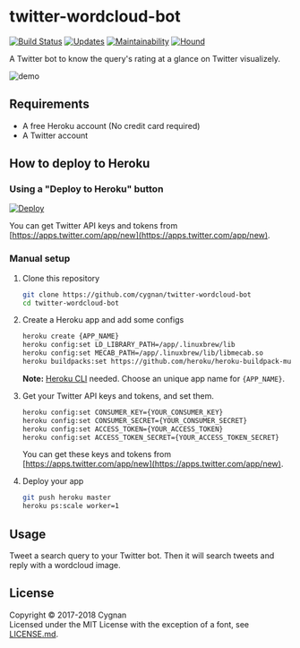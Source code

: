 # twitter-wordcloud-bot

[![Build Status](https://travis-ci.org/cygnan/twitter-wordcloud-bot.svg?branch=master)](https://travis-ci.org/cygnan/twitter-wordcloud-bot)
[![Updates](https://pyup.io/repos/github/cygnan/twitter-wordcloud-bot/shield.svg)](https://pyup.io/repos/github/cygnan/twitter-wordcloud-bot/)
[![Maintainability](https://api.codeclimate.com/v1/badges/6302b1e5c142245d7d6a/maintainability)](https://codeclimate.com/github/cygnan/twitter-wordcloud-bot/maintainability)
[![Hound](https://camo.githubusercontent.com/23ee7a697b291798079e258bbc25434c4fac4f8b/68747470733a2f2f696d672e736869656c64732e696f2f62616467652f50726f7465637465645f62792d486f756e642d6138373364312e737667)](https://houndci.com)

A Twitter bot to know the query's rating at a glance on Twitter visualizely.

![demo](https://user-images.githubusercontent.com/25865313/234809938-df815e21-ca6d-460c-ac92-27929c752d31.JPG)

## Requirements

- A free Heroku account (No credit card required)
- A Twitter account

## How to deploy to Heroku

### Using a "Deploy to Heroku" button

[![Deploy](https://www.herokucdn.com/deploy/button.png)](https://heroku.com/deploy)

You can get Twitter API keys and tokens from [https://apps.twitter.com/app/new](https://apps.twitter.com/app/new).

### Manual setup

1. Clone this repository

   ```bash
   git clone https://github.com/cygnan/twitter-wordcloud-bot
   cd twitter-wordcloud-bot
   ```

1. Create a Heroku app and add some configs

   ```bash
   heroku create {APP_NAME}
   heroku config:set LD_LIBRARY_PATH=/app/.linuxbrew/lib
   heroku config:set MECAB_PATH=/app/.linuxbrew/lib/libmecab.so
   heroku buildpacks:set https://github.com/heroku/heroku-buildpack-multi
   ```

   __Note:__ [Heroku CLI](https://devcenter.heroku.com/articles/heroku-cli) needed. Choose an unique app name for `{APP_NAME}`.

1. Get your Twitter API keys and tokens, and set them.

   ```bash
   heroku config:set CONSUMER_KEY={YOUR_CONSUMER_KEY}
   heroku config:set CONSUMER_SECRET={YOUR_CONSUMER_SECRET}
   heroku config:set ACCESS_TOKEN={YOUR_ACCESS_TOKEN}
   heroku config:set ACCESS_TOKEN_SECRET={YOUR_ACCESS_TOKEN_SECRET}
   ```

   You can get these keys and tokens from [https://apps.twitter.com/app/new](https://apps.twitter.com/app/new).

1. Deploy your app

   ```bash
   git push heroku master
   heroku ps:scale worker=1
   ```

## Usage

Tweet a search query to your Twitter bot. Then it will search tweets and reply with a wordcloud image.

## License

Copyright © 2017-2018 Cygnan  
Licensed under the MIT License with the exception of a font, see [LICENSE.md](LICENSE.md).
